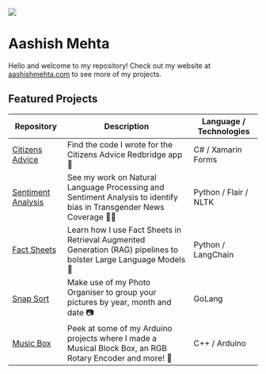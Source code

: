 [<img src="https://github.com/user-attachments/assets/464d5861-4478-407e-bd94-392e9d8855ea">](https://aashishmehta.com/)

# Aashish Mehta
Hello and welcome to my repository! Check out my website at [aashishmehta.com](https://aashishmehta.com) to see more of my projects.

## Featured Projects

| Repository                                                                | Description                                                                                                               | Language / Technologies |
|---------------------------------------------------------------------------|---------------------------------------------------------------------------------------------------------------------------|-------------------------|
| [Citizens Advice](https://github.com/aashish1498/CitizensAdvice)          | Find the code I wrote for the Citizens Advice Redbridge app 📱                                                           | C# / Xamarin Forms      |
| [Sentiment Analysis](https://github.com/aashish1498/sentiment-analysis)   | See my work on Natural Language Processing and Sentiment Analysis to identify bias in Transgender News Coverage 🏳️‍⚧️       | Python / Flair / NLTK   |
| [Fact Sheets](https://github.com/aashish1498/fact-sheet-rag)              | Learn how I use Fact Sheets in Retrieval Augmented Generation (RAG) pipelines to bolster Large Language Models 📄        | Python / LangChain      |
| [Snap Sort](https://github.com/aashish1498/snap-sort)                     | Make use of my Photo Organiser to group your pictures by year, month and date  📷                                        | GoLang                  |
| [Music Box](https://github.com/aashish1498/Music-Box)                     | Peek at some of my Arduino projects where I made a Musical Block Box, an RGB Rotary Encoder and more!  🤖                | C++ / Arduino           |
